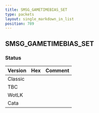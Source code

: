 ```yaml
---
title: SMSG_GAMETIMEBIAS_SET
type: packets
layout: single_markdown_in_list
position: 789
---
```


## SMSG_GAMETIMEBIAS_SET

### Status

Version | Hex | Comment
---------- | ---------- | ---------- 
Classic |  |  
TBC |  |  
WotLK |  |  
Cata |  |  
